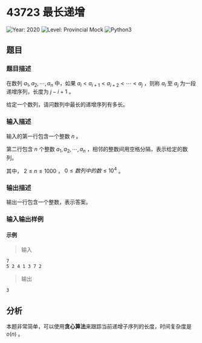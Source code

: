 # 43723 最长递增

![Year: 2020](https://img.shields.io/badge/Year-2020-white)
![Level: Provincial Mock](https://img.shields.io/badge/Level-Provincial%20Mock-blue)
![Python3](https://img.shields.io/badge/Python3-AC-green)

## 题目

### 题目描述

在数列 $a_1, a_2, \cdots, a_n$ 中，如果 $a_i < a_{i+1} < a_{i+2} < \cdots < a_j$ ，则称 $a_i$ 至 $a_j$ 为一段递增序列，长度为
$j-i+1$ 。

给定一个数列，请问数列中最长的递增序列有多长。

### 输入描述

输入的第一行包含一个整数 $n$ 。

第二行包含 $n$ 个整数 $a_1, a_2, \cdots, a_n$ ，相邻的整数间用空格分隔，表示给定的数列。

其中， $2 \leq n \leq 1000$ ， $0 \leq 数列中的数 \leq 10^4$ 。

### 输出描述

输出一行包含一个整数，表示答案。

### 输入输出样例

#### 示例

> 输入

```txt
7
5 2 4 1 3 7 2
```

> 输出

```txt
3
```

## 分析

本题非常简单，可以使用**贪心算法**来跟踪当前递增子序列的长度，时间复杂度是 $o(n)$ 。
